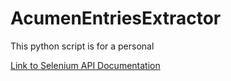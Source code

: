 # AcumenEntriesExtractor

This python script is for a personal 

[Link to Selenium API Documentation](https://www.selenium.dev/selenium/docs/api/py/webdriver_chrome/selenium.webdriver.chrome.webdriver.html#selenium.webdriver.chrome.webdriver.WebDriver.get)